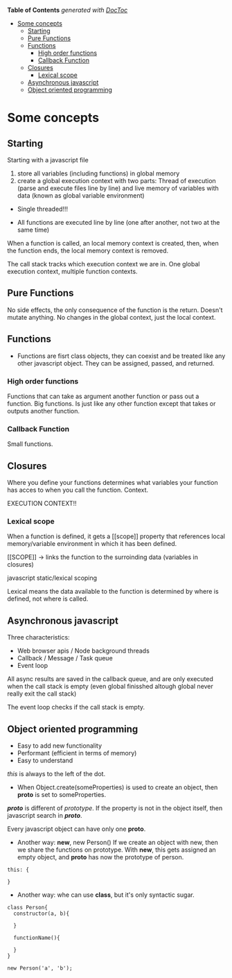 <!-- START doctoc generated TOC please keep comment here to allow auto update -->
<!-- DON'T EDIT THIS SECTION, INSTEAD RE-RUN doctoc TO UPDATE -->
**Table of Contents**  *generated with [DocToc](https://github.com/thlorenz/doctoc)*

- [Some concepts](#some-concepts)
  - [Starting](#starting)
  - [Pure Functions](#pure-functions)
  - [Functions](#functions)
    - [High order functions](#high-order-functions)
    - [Callback Function](#callback-function)
  - [Closures](#closures)
    - [Lexical scope](#lexical-scope)
  - [Asynchronous javascript](#asynchronous-javascript)
  - [Object oriented programming](#object-oriented-programming)

<!-- END doctoc generated TOC please keep comment here to allow auto update -->

# Some concepts

## Starting

Starting with a javascript file

1. store all variables (including functions) in global memory
2. create a global execution context with two parts: Thread of execution (parse and execute files line by line) and live memory of variables with data (known as global variable environment)

- Single threaded!!!

- All functions are executed line by line (one after another, not two at the same time)

When a function is called, an local memory context is created, then, when the function ends, the local memory context is removed.

The call stack tracks which execution context we are in. One global execution context, multiple function contexts.


## Pure Functions

No side effects, the only consequence of the function is the return. Doesn't mutate anything. No changes in the global context, just the local context.

## Functions

- Functions are fisrt class objects, they can coexist and be treated like any other javascript object. They can be assigned, passed, and returned.


### High order functions

Functions that can take as argument another function or pass out a function. Big functions. Is just like any other function except that takes or outputs another function.

### Callback Function

Small functions.

## Closures

Where you define your functions determines what variables your function has acces to when you call the function. Context.

EXECUTION CONTEXT!!

### Lexical scope

When a function is defined, it gets a [[scope]] property that references local memory/variable environment in which it has been defined.

[[SCOPE]] -> links the function to the surroinding data (variables in closures)

javascript static/lexical scoping

Lexical means the data available to the function is determined by where is defined, not where is called.

## Asynchronous javascript

Three characteristics:
- Web browser apis / Node background threads
- Callback / Message / Task queue
- Event loop

All async results are saved in the callback queue, and are only executed when the call stack is empty (even global finisshed altough global never really exit the call stack)

The event loop checks if the call stack is empty.

## Object oriented programming

- Easy to add new functionality
- Performant (efficient in terms of memory)
- Easy to understand

*this* is always to the left of the dot.

- When Object.create(someProperties) is used to create an object, then __proto__ is set to someProperties.

*__proto__* is different of *prototype*. If the property is not in the object itself, then javascript search in *__proto__*.

Every javascript object can have only one __proto__.

- Another way: **new**, new Person()
If we create an object with new, then we share the functions on prototype.
With **new**, this gets assigned an empty object, and **__proto__** has now the prototype of person.
```
this: {

}
```

- Another way: whe can use **class**, but it's only syntactic sugar.
```
class Person{
  constructor(a, b){

  }

  functionName(){

  }
}

new Person('a', 'b');
```